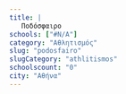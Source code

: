 ```yaml
---
title: |
   Ποδόσφαιρο
schools: ["#N/A"]
category: "Αθλητισμός"
slug: "podosfairo"
slugCategory: "athlitismos"
schoolscount: "0"
city: "Αθήνα"
---
```


